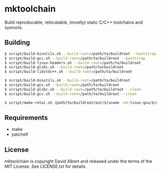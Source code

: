 # mktoolchain

Build reproducable, relocatable, (mostly) static C/C++ toolchains and sysroots.

## Building

```bash
$ script/build-binutils.sh --build-root=/path/to/buildroot --bootstrap
$ script/build-gcc.sh --build-root=/path/to/buildroot --bootstrap
$ script/build-linux-headers.sh --build-root=/path/to/buildroot
$ script/build-glibc.sh --build-root=/path/to/buildroot
$ script/build-libstdc++.sh --build-root=/path/to/buildroot

$ script/build-binutils.sh --build-root=/path/to/buildroot
$ script/build-gcc.sh --build-root=/path/to/buildroot
$ script/build-glibc.sh --build-root=/path/to/buildroot --clean
$ script/build-gcc.sh --build-root=/path/to/buildroot --clean

$ script/make-reloc.sh /path/to/buildroot/out/$(uname -m)-linux-gnu/$(uname -m)-linux-gnu-gcc-15.1.0/toolchain
```

## Requirements

- make
- patchelf

## License

mktoolchain is copyright David Albert and released under the terms of the MIT License. See LICENSE.txt for details.
